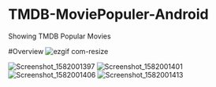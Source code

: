 # TMDB-MoviePopuler-Android
Showing TMDB Popular Movies

#Overview
![ezgif com-resize](https://user-images.githubusercontent.com/39754331/74708367-d0aac280-524e-11ea-8a2d-f0b8581f1e99.gif)

![Screenshot_1582001397](https://user-images.githubusercontent.com/39754331/74707782-604f7180-524d-11ea-8b28-ddfadf9f9047.png)
![Screenshot_1582001401](https://user-images.githubusercontent.com/39754331/74707783-62b1cb80-524d-11ea-9f07-855e6bcbf69b.png)
![Screenshot_1582001406](https://user-images.githubusercontent.com/39754331/74707789-67767f80-524d-11ea-991d-0c0bca333509.png)
![Screenshot_1582001413](https://user-images.githubusercontent.com/39754331/74707790-68a7ac80-524d-11ea-8d81-d779fe8ed144.png)
